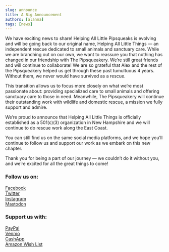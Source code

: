```yaml
---
slug: announce
title: A Big Announcement
authors: [alanna]
tags: [news]
---
```


We have exciting news to share! Helping All Little Pipsqueaks is evolving and will be going back to our original name, Helping All Little Things — an independent rescue dedicated to small animals and sanctuary care. While we are branching out on our own, we want to reassure you that nothing has changed in our friendship with The Pipsqueakery. We’re still great friends and will continue to collaborate! We are so grateful that Alex and the rest of the Pipsqueakery helped us get through these past tumultuous 4 years. Without them, we never would have survived as a rescue.

<!-- truncate -->

This transition allows us to focus more closely on what we’re most passionate about: providing specialized care to small animals and offering sanctuary care to those in need. Meanwhile, The Pipsqueakery will continue their outstanding work with wildlife and domestic rescue, a mission we fully support and admire.

We’re proud to announce that Helping All Little Things is officially established as a 501(c)(3) organization in New Hampshire and we will continue to do rescue work along the East Coast.

You can still find us on the same social media platforms, and we hope you’ll continue to follow us and support our work as we embark on this new chapter.

Thank you for being a part of our journey — we couldn’t do it without you, and we’re excited for all the great things to come!

### Follow us on:

[Facebook](https://www.facebook.com/HALTRescue/)    
[Twitter](https://twitter.com/HALT__rescue)    
[Instagram](https://www.instagram.com/helpingalllittlethings/)    
[Mastodon](https://mstdn.social/@haltrescue)    


### Support us with:

[PayPal](https://www.paypal.com/ncp/payment/8SJFNZQVMQ452)    
[Venmo](https://account.venmo.com/u/haltrescue)    
[CashApp](https://cash.app/$Haltrescue)    
[Amazon Wish List](https://bit.ly/halt-piggies)    

